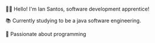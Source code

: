 👨‍💻 Hello! I'm Ian Santos, software development apprentice!

📚 Currently studying to be a java software engineering.

🔭 Passionate about programming

